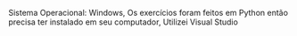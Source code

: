 Sistema Operacional: Windows, Os exercícios foram feitos em Python então precisa ter instalado em seu computador,
Utilizei Visual Studio

